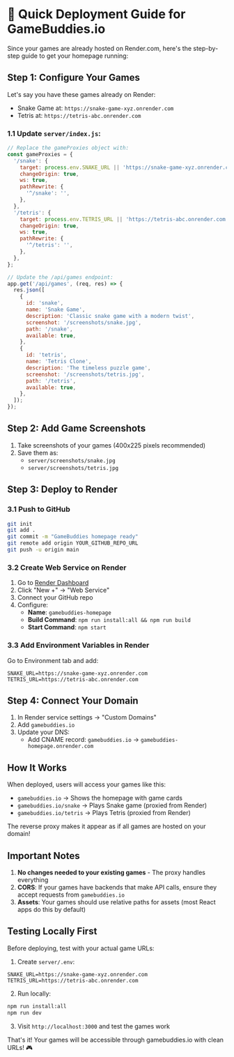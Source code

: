 # 🚀 Quick Deployment Guide for GameBuddies.io

Since your games are already hosted on Render.com, here's the step-by-step guide to get your homepage running:

## Step 1: Configure Your Games

Let's say you have these games already on Render:
- Snake Game at: `https://snake-game-xyz.onrender.com`
- Tetris at: `https://tetris-abc.onrender.com`

### 1.1 Update `server/index.js`:

```javascript
// Replace the gameProxies object with:
const gameProxies = {
  '/snake': {
    target: process.env.SNAKE_URL || 'https://snake-game-xyz.onrender.com',
    changeOrigin: true,
    ws: true,
    pathRewrite: {
      '^/snake': '',
    },
  },
  '/tetris': {
    target: process.env.TETRIS_URL || 'https://tetris-abc.onrender.com',
    changeOrigin: true,
    ws: true,
    pathRewrite: {
      '^/tetris': '',
    },
  },
};

// Update the /api/games endpoint:
app.get('/api/games', (req, res) => {
  res.json([
    {
      id: 'snake',
      name: 'Snake Game',
      description: 'Classic snake game with a modern twist',
      screenshot: '/screenshots/snake.jpg',
      path: '/snake',
      available: true,
    },
    {
      id: 'tetris',
      name: 'Tetris Clone',
      description: 'The timeless puzzle game',
      screenshot: '/screenshots/tetris.jpg',
      path: '/tetris',
      available: true,
    },
  ]);
});
```

## Step 2: Add Game Screenshots

1. Take screenshots of your games (400x225 pixels recommended)
2. Save them as:
   - `server/screenshots/snake.jpg`
   - `server/screenshots/tetris.jpg`

## Step 3: Deploy to Render

### 3.1 Push to GitHub
```bash
git init
git add .
git commit -m "GameBuddies homepage ready"
git remote add origin YOUR_GITHUB_REPO_URL
git push -u origin main
```

### 3.2 Create Web Service on Render

1. Go to [Render Dashboard](https://dashboard.render.com)
2. Click "New +" → "Web Service"
3. Connect your GitHub repo
4. Configure:
   - **Name**: `gamebuddies-homepage`
   - **Build Command**: `npm run install:all && npm run build`
   - **Start Command**: `npm start`

### 3.3 Add Environment Variables in Render

Go to Environment tab and add:

```
SNAKE_URL=https://snake-game-xyz.onrender.com
TETRIS_URL=https://tetris-abc.onrender.com
```

## Step 4: Connect Your Domain

1. In Render service settings → "Custom Domains"
2. Add `gamebuddies.io`
3. Update your DNS:
   - Add CNAME record: `gamebuddies.io` → `gamebuddies-homepage.onrender.com`

## How It Works

When deployed, users will access your games like this:
- `gamebuddies.io` → Shows the homepage with game cards
- `gamebuddies.io/snake` → Plays Snake game (proxied from Render)
- `gamebuddies.io/tetris` → Plays Tetris (proxied from Render)

The reverse proxy makes it appear as if all games are hosted on your domain!

## Important Notes

1. **No changes needed to your existing games** - The proxy handles everything
2. **CORS**: If your games have backends that make API calls, ensure they accept requests from `gamebuddies.io`
3. **Assets**: Your games should use relative paths for assets (most React apps do this by default)

## Testing Locally First

Before deploying, test with your actual game URLs:

1. Create `server/.env`:
```
SNAKE_URL=https://snake-game-xyz.onrender.com
TETRIS_URL=https://tetris-abc.onrender.com
```

2. Run locally:
```bash
npm run install:all
npm run dev
```

3. Visit `http://localhost:3000` and test the games work

That's it! Your games will be accessible through gamebuddies.io with clean URLs! 🎮 